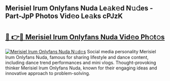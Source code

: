 ## Merisiel Irum Onlyfans Nuda Le𝚊k𝚎d N𝚞𝚍es - Part-JpP Photos Vid𝚎o Le𝚊ks cPJzK

# <h2><a href="http://fbeqm00.evod.top/?m=Merisiel+Irum+Onlyfans+Nuda">🔗 👉🔴 Merisiel Irum Onlyfans Nuda Vid𝚎o Ph𝚘t𝚘s</a></h2>

[![Merisiel Irum Onlyfans Nuda N𝚞d𝚎s](https://i.imgur.com/8V9OHl7.gif)](http://fbeqm00.evod.top/?m=Merisiel+Irum+Onlyfans+Nuda)
Social media personality Merisiel Irum Onlyfans Nuda, famous for sharing lifestyle and dance content, including dance trend performances and mini vlogs. Thought-provoking thinker Merisiel Irum Onlyfans Nuda, known for their engaging ideas and innovative approach to problem-solving. 
